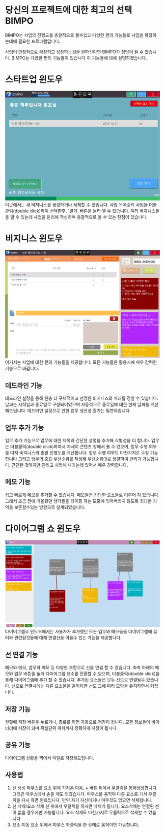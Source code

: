 # 당신의 프로젝트에 대한 최고의 선택 BIMPO
BIMPO는 사업의 진행도를 총괄적으로 볼수있고 다양한 편의 기능들로 사업을 확장하는데에
필요한 프로그램입니다.

사업이 안정적으로 확장되고 성장하는것을 원하신다면 BIMPO가 정답이 될 수 있습니다.
BIMPO는 다양한 편의 기능들이 있습니다 이 기능들에 대해 설명하겠습니다.

스타트업 윈도우
==============
![startupWindow](./images/startupWindow.png)
이곳에서는 새 비지니스를 생성하거나 삭제할 수 있습니다.
사업 목록중의 사업을 더블클릭(double click)하여 선택한후, '열기' 버튼을 눌러 열 수 있습니다.
여러 비지니스들을 열 수 있는데 사업을 분리해 작성하며 총괄적으로 볼 수 있는 장점이 있습니다.

비지니스 윈도우
==============
![businessWindow](./images/businessWindow.png)
여기서는 사업에 대한 편의 기능들을 제공합니다. 모든 기능들은 활용시에 매우 강력한 기능으로 바뀝니다.

데드라인 기능
------------
데드라인 설정을 통해 한층 더 구체적이고 선명한 비지니스의 미래를 정할 수 있습니다.
날짜는 시작일과 종료일로 구성되어있으며 자동적으로 종료일에 대한 현재 날짜를 계산해드립니다.
데드라인 설정으로 인한 업무 생산성 증가는 필연적입니다.

업무 추가 기능
-------------
업무 추가 기능으로 업무에 대한 제목과 간단한 설명을 추가해 식별성을 더 합니다.
업무는 더블클릭(double click)하여서 자세히 콘텐츠 창에서 볼 수 있으며, 업무 수행 여부를 따져
비지니스의 총괄 진행도를 계산합니다. 업무 수행 여부도 마찬가지로 수정 가능 합니다 그리고
업무의 중요 우선순위를 책정해 우선순위대로 정렬하여 관리가 가능합니다. 간단한 것이지만
관리고 처리해 나가는데 있어서 매우 강력합니다.

메모 기능
--------
쉽고 빠르게 메모를 추가할 수 있습니다. 메모들은 간단한 요소들로 이루어 져 있습니다.
그래서 조금 전에 떠올랐던 생각들을 타이핑 하는 도중에 잊어버리지 않도록 최대한
기억을 보존할수있는 방향으로 설계되었습니다.

다이어그램 쇼 윈도우
==================
![diagramshow](./images/diagramshow.png)
다이어그램쇼 윈도우에서는 사용자가 추가했던 모든 업무와 메모들을 다이어그램에 끌어와
관련된것들에 대해 연결선을 이을수 있는 기능을 제공합니다.

선 연결 기능
-----------
메모와 메모, 업무와 메모 등 다양한 조합으로 선을 연결 할 수 있습니다.
좌측 아래의 메모와 업무 버튼을 눌러 다이어그램 요소를 전환할 수 있으며, 더블클릭(double click)을 통해
다이어그램에 추가 할 수 있습니다. 추가된 요소들은 모두 선으로 연결될수 있습니다.
선으로 연결시에는 다른 요소들을 움직이면 선도 그에 따라 모양을 유지하면서 커집니다.

저장 기능
--------
원할때 저장 버튼을 누르거나, 종료를 하면 자동으로 저장이 됩니다. 모든 정보들이 바이너리에 저장이 되며
픽셀단위 위치까지 정확하게 저장이 됩니다.

공유 기능
--------
다이어그램 상황을 찍어서 파일로 저장해드립니다.

사용법
-----
1. 선 생성
마우스를 요소 위에 가져온 다음, + 버튼 위에서 우클릭을 통해생성합니다. 그리곤 마우스에서 손을 떼도 되겠습니다.
마우스를 움직여 다른 요소로 가서 우클릭을 다시 하면 완료입니다. 만약 자기 자신이거나 아무것도 없으면 삭제됩니다.
2. 선 삭제/요소 삭제
선 위에서 우클릭을 하시면 삭제가 됩니다. 요소삭제는 연결된 선이 없을 경우에만 가능합니다.
요소 삭제도 마찬가지로 우클릭으로 삭제할 수 있습니다.
2. 요소 이동
요소 위에서 마우스 좌클릭을 한 상태로 움직이면 가능합니다.
